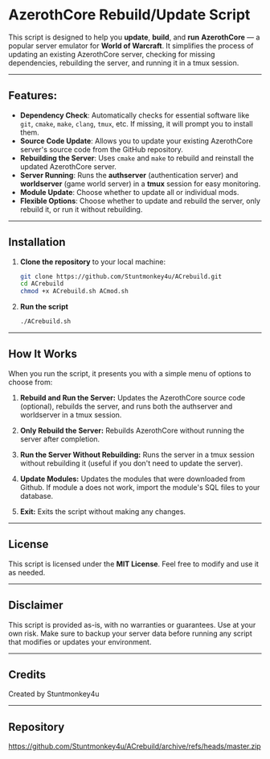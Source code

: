 # AzerothCore Rebuild/Update Script

This script is designed to help you **update**, **build**, and **run** **AzerothCore** — a popular server emulator for **World of Warcraft**. It simplifies the process of updating an existing AzerothCore server, checking for missing dependencies, rebuilding the server, and running it in a tmux session.

---

## Features:
- **Dependency Check**: Automatically checks for essential software like `git`, `cmake`, `make`, `clang`, `tmux`, etc. If missing, it will prompt you to install them.
- **Source Code Update**: Allows you to update your existing AzerothCore server's source code from the GitHub repository.
- **Rebuilding the Server**: Uses `cmake` and `make` to rebuild and reinstall the updated AzerothCore server.
- **Server Running**: Runs the **authserver** (authentication server) and **worldserver** (game world server) in a **tmux** session for easy monitoring.
- **Module Update**: Choose whether to update all or individual mods.
- **Flexible Options**: Choose whether to update and rebuild the server, only rebuild it, or run it without rebuilding.

---

## Installation

1. **Clone the repository** to your local machine:

   ```bash
   git clone https://github.com/Stuntmonkey4u/ACrebuild.git
   cd ACrebuild
   chmod +x ACrebuild.sh ACmod.sh

2. **Run the script**

   ```bash
   ./ACrebuild.sh

---

## How It Works

When you run the script, it presents you with a simple menu of options to choose from:

1. **Rebuild and Run the Server:** Updates the AzerothCore source code (optional), rebuilds the server, and runs both the authserver and worldserver in a tmux session.

2. **Only Rebuild the Server:** Rebuilds AzerothCore without running the server after completion.

3. **Run the Server Without Rebuilding:** Runs the server in a tmux session without rebuilding it (useful if you don't need to update the server).

4. **Update Modules:** Updates the modules that were downloaded from Github. If module a does not work, import the module's SQL files to your database.

5. **Exit:** Exits the script without making any changes.

---

## License

This script is licensed under the **MIT License**. Feel free to modify and use it as needed.

---

## Disclaimer

This script is provided as-is, with no warranties or guarantees. Use at your own risk. Make sure to backup your server data before running any script that modifies or updates your environment.

---

## Credits

Created by Stuntmonkey4u

---

## Repository

https://github.com/Stuntmonkey4u/ACrebuild/archive/refs/heads/master.zip
